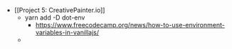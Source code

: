 - [[Project 5: CreativePainter.io]]
	- yarn add -D dot-env
		- https://www.freecodecamp.org/news/how-to-use-environment-variables-in-vanillajs/
	-